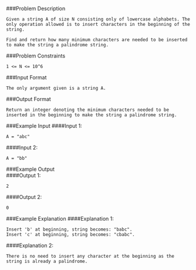 ###Problem Description
```
Given a string A of size N consisting only of lowercase alphabets. The only operation allowed is to insert characters in the beginning of the string.

Find and return how many minimum characters are needed to be inserted to make the string a palindrome string.
```


###Problem Constraints
```
1 <= N <= 10^6
```


###Input Format
```
The only argument given is a string A.
```



###Output Format
```
Return an integer denoting the minimum characters needed to be inserted in the beginning to make the string a palindrome string.
```



###Example Input
####Input 1:

```
A = "abc"
```
####Input 2:

```
A = "bb"
```


###Example Output
<br>
####Output 1:

```
2
```
####Output 2:

```
0
```


###Example Explanation
####Explanation 1:

```
Insert 'b' at beginning, string becomes: "babc".
Insert 'c' at beginning, string becomes: "cbabc".
```
####Explanation 2:

```
There is no need to insert any character at the beginning as the string is already a palindrome.
```